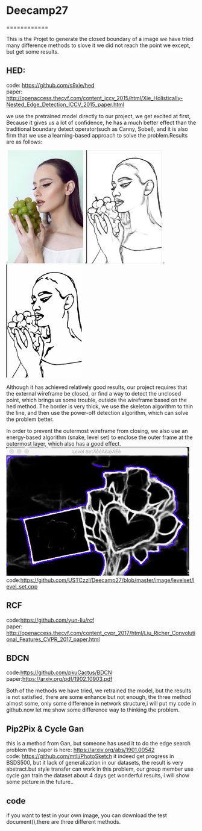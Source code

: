 # Deecamp27
============


This is the Projet to generate the closed boundary of a image
      we have tried many difference methods to slove it
            we did not reach the point we except, but get some results.
            

HED:
--------
code:  https://github.com/s9xie/hed <br>
paper:  http://openaccess.thecvf.com/content_iccv_2015/html/Xie_Holistically-Nested_Edge_Detection_ICCV_2015_paper.html
     


we use the pretrained model directly to our project, we get excited at first, Because it gives us a lot of confidence, he has a much better effect than the traditional boundary detect operator(such as Canny, Sobel), and it is also firm that we use a learning-based approach to solve the problem.Results are as follows:

.<img src="https://github.com/USTCzzl/Deecamp27/blob/master/image/original/girl_origin.jpg" width="200" height="300"/>
.<img src="https://github.com/USTCzzl/Deecamp27/blob/master/image/sketch/final.png" width="200" height="300"/>
.<img src="https://github.com/USTCzzl/Deecamp27/blob/master/image/vector/final_2.png" width="200" height="300"/>


Although it has achieved relatively good results, our project requires that the external wireframe be closed, or find a way to detect the unclosed point, which brings us some trouble, outside the wireframe based on the hed method. The border is very thick, we use the skeleton algorithm to thin the line, and then use the power-off detection algorithm, which can solve the problem better.





In order to prevent the outermost wireframe from closing, we also use an energy-based algorithm (snake, level set) to enclose the outer frame at the outermost layer, which also has a good effect.
![](https://github.com/USTCzzl/Deecamp27/blob/master/image/levelset/level_set.png)<br>
code:https://github.com/USTCzzl/Deecamp27/blob/master/image/levelset/level_set.cpp






















RCF
-----------

code:https://github.com/yun-liu/rcf<br>
paper: http://openaccess.thecvf.com/content_cvpr_2017/html/Liu_Richer_Convolutional_Features_CVPR_2017_paper.html 




BDCN
------------
code:https://github.com/pkuCactus/BDCN<br>
paper:https://arxiv.org/pdf/1902.10903.pdf


Both of the methods we have tried, we retrained the model, but the results is not satisfied, there are some enhance but not enough, the three method almost some, only some difference in network structure,i will put my code in github.now let me show some difference way to thinking the problem.



Pip2Pix & Cycle Gan
---------

this is a method from Gan, but someone has used it to do the edge search problem
      the paper is here: https://arxiv.org/abs/1901.00542<br>
      code: https://github.com/mtli/PhotoSketch
      it indeed get progress in BSDS500, but it lack of generalization in our datasets, the result is very abstract.but style transfer can work in this problem, our group member use cycle gan train the dataset about 4 days get wonderful results, i will show some picture in the future..
     
     
     
     
code
--------
if you want to test in your own image, you can download the test document(),there are three different methods.
      

